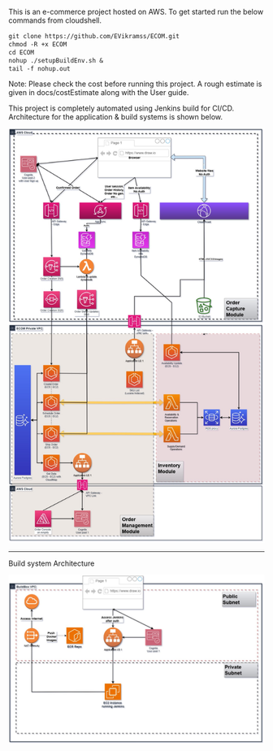 This is an e-commerce project hosted on AWS. 
To get started run the below commands from cloudshell.

```
git clone https://github.com/EVikramss/ECOM.git
chmod -R +x ECOM
cd ECOM
nohup ./setupBuildEnv.sh &
tail -f nohup.out
```
Note: Please check the cost before running this project. A rough estimate is given in docs/costEstimate along with the User guide.

This project is completely automated using Jenkins build for CI/CD. Architecture for the application & build systems is shown below.

![ECOM](docs/ECOM.jpg)

----------------------------
Build system Architecture

![ECOM](docs/BuildBox.jpg)
